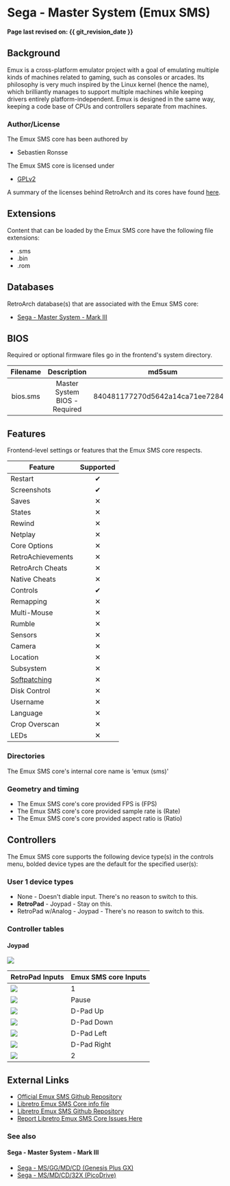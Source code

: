 # Sega - Master System (Emux SMS)

**Page last revised on: {{ git_revision_date }}**

## Background

Emux is a cross-platform emulator project with a goal of emulating multiple kinds of machines related to gaming, such as consoles or arcades. Its philosophy is very much inspired by the Linux kernel (hence the name), which brilliantly manages to support multiple machines while keeping drivers entirely platform-independent. Emux is designed in the same way, keeping a code base of CPUs and controllers separate from machines.

### Author/License

The Emux SMS core has been authored by

- Sebastien Ronsse

The Emux SMS core is licensed under

- [GPLv2](https://github.com/libretro/emux/blob/master/COPYING)

A summary of the licenses behind RetroArch and its cores have found [here](https://docs.libretro.com/tech/licenses/).

## Extensions

Content that can be loaded by the Emux SMS core have the following file extensions:

- .sms
- .bin
- .rom

## Databases

RetroArch database(s) that are associated with the Emux SMS core:

- [Sega - Master System - Mark III](https://github.com/libretro/libretro-database/blob/master/rdb/Sega%20-%20Master%20System%20-%20Mark%20III.rdb)

## BIOS

Required or optional firmware files go in the frontend's system directory.

| Filename | Description                   | md5sum                           |
|:--------:|:-----------------------------:|:--------------------------------:|
| bios.sms | Master System BIOS - Required | 840481177270d5642a14ca71ee72844c |

## Features

Frontend-level settings or features that the Emux SMS core respects.

| Feature           | Supported |
|-------------------|:---------:|
| Restart           | ✔         |
| Screenshots       | ✔         |
| Saves             | ✕         |
| States            | ✕         |
| Rewind            | ✕         |
| Netplay           | ✕         |
| Core Options      | ✕         |
| RetroAchievements | ✕         |
| RetroArch Cheats  | ✕         |
| Native Cheats     | ✕         |
| Controls          | ✔         |
| Remapping         | ✕         |
| Multi-Mouse       | ✕         |
| Rumble            | ✕         |
| Sensors           | ✕         |
| Camera            | ✕         |
| Location          | ✕         |
| Subsystem         | ✕         |
| [Softpatching](https://docs.libretro.com/guides/softpatching/) | ✕         |
| Disk Control      | ✕         |
| Username          | ✕         |
| Language          | ✕         |
| Crop Overscan     | ✕         |
| LEDs              | ✕         |

### Directories

The Emux SMS core's internal core name is 'emux (sms)'

### Geometry and timing

- The Emux SMS core's core provided FPS is (FPS)
- The Emux SMS core's core provided sample rate is (Rate)
- The Emux SMS core's core provided aspect ratio is (Ratio)

## Controllers

The Emux SMS core supports the following device type(s) in the controls menu, bolded device types are the default for the specified user(s):

### User 1 device types

- None - Doesn't diable input. There's no reason to switch to this.
- **RetroPad** - Joypad - Stay on this.
- RetroPad w/Analog - Joypad - There's no reason to switch to this.

### Controller tables

#### Joypad

![](/image/controller/sms.png)

| RetroPad Inputs                           | Emux SMS core Inputs |
|-------------------------------------------|----------------------|
| ![](/image/retropad/retro_b.png)    | 1                    |
| ![](/image/retropad/retro_start.png)      | Pause                |
| ![](/image/retropad/retro_dpad_up.png)    | D-Pad Up             |
| ![](/image/retropad/retro_dpad_down.png)  | D-Pad Down           |
| ![](/image/retropad/retro_dpad_left.png)  | D-Pad Left           |
| ![](/image/retropad/retro_dpad_right.png) | D-Pad Right          |
| ![](/image/retropad/retro_a.png)    | 2                    |

## External Links

- [Official Emux SMS Github Repository](https://github.com/sronsse/emux)
- [Libretro Emux SMS Core info file](https://github.com/libretro/libretro-super/blob/master/dist/info/emux_sms_libretro.info)
- [Libretro Emux SMS Github Repository](https://github.com/libretro/emux)
- [Report Libretro Emux SMS Core Issues Here](https://github.com/libretro/libretro-meta/issues)

### See also

#### Sega - Master System - Mark III

- [Sega - MS/GG/MD/CD (Genesis Plus GX)](https://docs.libretro.com/library/genesis_plus_gx/)
- [Sega - MS/MD/CD/32X (PicoDrive)](https://docs.libretro.com/library/picodrive/)